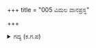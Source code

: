 +++
title = "005 ವಿಮಲ ವಾನಪ್ರಸ್ಥ"

+++

<details><summary>ಗದ್ಯ (ಕ.ಗ.ಪ) </summary>

5. ಶ್ರೇಷ್ಠವಾದ ವಾನಪ್ರಸ್ಥರು ಇದ್ದ ಆಶ್ರಮದಲ್ಲಿ  ಸೂರ್ಯೋದಯದ ಹೊತ್ತಿನಲ್ಲಿ ಸಂಧ್ಯಾವಂದನೆಗೆಂದು ಮುನಿಗಳು ಸಿದ್ಧರಾದಾಗ, ಜಿಂಕೆಯೊಂದು ಬಂದು, ಬ್ರಾಹ್ಮಣನೋರ್ವನು ಉಪಾಸನೆಗೆ ತಂದಿಟ್ಟ ಅರಣಿಯನ್ನು ಎತ್ತಿಕೊಂಡು ಕಾಡಿನೊಳಗೆ ಓಡಿತು.
</details>
